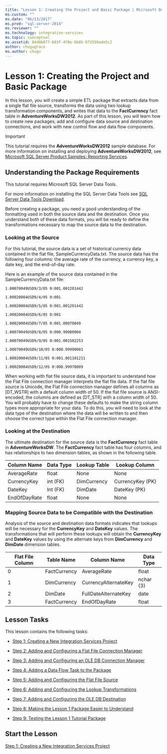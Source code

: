 ```yaml
---
title: "Lesson 1: Creating the Project and Basic Package | Microsoft Docs"
ms.custom: ""
ms.date: "06/13/2017"
ms.prod: "sql-server-2014"
ms.reviewer: ""
ms.technology: integration-services
ms.topic: conceptual
ms.assetid: 84d0b877-603f-4f8e-bb6b-671558ade5c2
author: chugugrace
ms.author: chugu
---
```

# Lesson 1: Creating the Project and Basic Package
  In this lesson, you will create a simple ETL package that extracts data from a single flat file source, transforms the data using two lookup transformation components, and writes that data to the **FactCurrency** fact table in **AdventureWorksDW2012**. As part of this lesson, you will learn how to create new packages, add and configure data source and destination connections, and work with new control flow and data flow components.  
  
> [!IMPORTANT]  
>  This tutorial requires the **AdventureWorksDW2012** sample database. For more information on installing and deploying **AdventureWorksDW2012**, see [Microsoft SQL Server Product Samples: Reporting Services](https://archive.codeplex.com/?p=msftrsprodsamples).  
  
## Understanding the Package Requirements  
 This tutorial requires Microsoft SQL Server Data Tools.  
  
 For more information on installing the SQL Server Data Tools see [SQL Server Data Tools Download](https://docs.microsoft.com/sql/ssdt/download-sql-server-data-tools-ssdt?view=sql-server-2017).  
  
 Before creating a package, you need a good understanding of the formatting used in both the source data and the destination. Once you understand both of these data formats, you will be ready to define the transformations necessary to map the source data to the destination.  
  
### Looking at the Source  
 For this tutorial, the source data is a set of historical currency data contained in the flat file, SampleCurrencyData.txt. The source data has the following four columns: the average rate of the currency, a currency key, a date key, and the end-of-day rate.  
  
 Here is an example of the source data contained in the SampleCurrencyData.txt file:  
  
 `1.00070049USD9/3/05 0:001.001201442`  
  
 `1.00020004USD9/4/05 0:001`  
  
 `1.00020004USD9/5/05 0:001.001201442`  
  
 `1.00020004USD9/6/05 0:001`  
  
 `1.00020004USD9/7/05 0:001.00070049`  
  
 `1.00070049USD9/8/05 0:000.99980004`  
  
 `1.00070049USD9/9/05 0:001.001502253`  
  
 `1.00070049USD9/10/05 0:000.99990001`  
  
 `1.00020004USD9/11/05 0:001.001101211`  
  
 `1.00020004USD9/12/05 0:000.99970009`  
  
 When working with flat file source data, it is important to understand how the Flat File connection manager interprets the flat file data. If the flat file source is Unicode, the Flat File connection manager defines all columns as [DT_WSTR] with a default column width of 50. If the flat file source is ANSI-encoded, the columns are defined as [DT_STR] with a column width of 50. You will probably have to change these defaults to make the string column types more appropriate for your data. To do this, you will need to look at the data type of the destination where the data will be written to and then choose the correct type within the Flat File connection manager.  
  
### Looking at the Destination  
 The ultimate destination for the source data is the **FactCurrency** fact table in **AdventureWorksDW**. The **FactCurrency** fact table has four columns, and has relationships to two dimension tables, as shown in the following table.  
  
|Column Name|Data Type|Lookup Table|Lookup Column|  
|-----------------|---------------|------------------|-------------------|  
|AverageRate|float|None|None|  
|CurrencyKey|int (FK)|DimCurrency|CurrencyKey (PK)|  
|DateKey|Int (FK)|DimDate|DateKey (PK)|  
|EndOfDayRate|float|None|None|  
  
### Mapping Source Data to be Compatible with the Destination  
 Analysis of the source and destination data formats indicates that lookups will be necessary for the **CurrencyKey** and **DateKey** values. The transformations that will perform these lookups will obtain the **CurrencyKey** and **DateKey** values by using the alternate keys from **DimCurrency** and **DimDate** dimension tables.  
  
|Flat File Column|Table Name|Column Name|Data Type|  
|----------------------|----------------|-----------------|---------------|  
|0|FactCurrency|AverageRate|float|  
|1|DimCurrency|CurrencyAlternateKey|nchar (3)|  
|2|DimDate|FullDateAlternateKey|date|  
|3|FactCurrency|EndOfDayRate|float|  
  
## Lesson Tasks  
 This lesson contains the following tasks:  
  
-   [Step 1: Creating a New Integration Services Project](lesson-1-1-creating-a-new-integration-services-project.md)  
  
-   [Step 2: Adding and Configuring a Flat File Connection Manager](lesson-1-2-adding-and-configuring-a-flat-file-connection-manager.md)  
  
-   [Step 3: Adding and Configuring an OLE DB Connection Manager](lesson-1-3-adding-and-configuring-an-ole-db-connection-manager.md)  
  
-   [Step 4: Adding a Data Flow Task to the Package](lesson-1-4-adding-a-data-flow-task-to-the-package.md)  
  
-   [Step 5: Adding and Configuring the Flat File Source](lesson-1-5-adding-and-configuring-the-flat-file-source.md)  
  
-   [Step 6: Adding and Configuring the Lookup Transformations](lesson-1-6-adding-and-configuring-the-lookup-transformations.md)  
  
-   [Step 7: Adding and Configuring the OLE DB Destination](lesson-1-7-adding-and-configuring-the-ole-db-destination.md)  
  
-   [Step 8: Making the Lesson 1 Package Easier to Understand](lesson-1-8-making-the-lesson-1-package-easier-to-understand.md)  
  
-   [Step 9: Testing the Lesson 1 Tutorial Package](lesson-1-9-testing-the-lesson-1-tutorial-package.md)  
  
## Start the Lesson  
 [Step 1: Creating a New Integration Services Project](lesson-1-1-creating-a-new-integration-services-project.md)  
  
  
